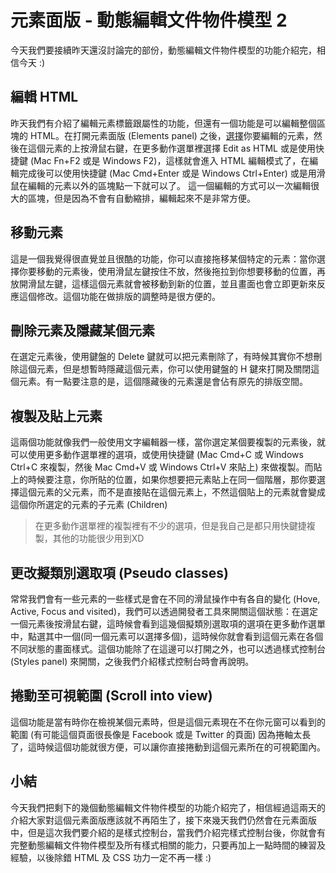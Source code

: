 # 元素面版 - 動態編輯文件物件模型 2
今天我們要接續昨天還沒討論完的部份，動態編輯文件物件模型的功能介紹完，相信今天 :)

## 編輯 HTML
昨天我們有介紹了編輯元素標籤跟屬性的功能，但還有一個功能是可以編輯整個區塊的 HTML。在打開元素面版 (Elements panel) 之後，[選擇](https://github.com/konekoya/talks/blob/master/intro-to-chrome-devtools-triathlon/day-7.md#%E5%B0%8B%E6%89%BE%E5%85%83%E7%B4%A0)你要編輯的元素，然後在這個元素的上按滑鼠右鍵，在更多動作選單裡選擇 Edit as HTML 或是使用快捷鍵 (Mac Fn+F2 或是 Windows F2)，這樣就會進入 HTML 編輯模式了，在編輯完成後可以使用快捷鍵 (Mac Cmd+Enter 或是 Windows Ctrl+Enter) 或是用滑鼠在編輯的元素以外的區塊點一下就可以了。
這一個編輯的方式可以一次編輯很大的區塊，但是因為不會有自動縮排，編輯起來不是非常方便。

## 移動元素
這是一個我覺得很直覺並且很酷的功能，你可以直接拖移某個特定的元素：當你選擇你要移動的元素後，使用滑鼠左鍵按住不放，然後拖拉到你想要移動的位置，再放開滑鼠左鍵，這樣這個元素就會被移動到新的位置，並且畫面也會立即更新來反應這個修改。這個功能在做排版的調整時是很方便的。

## 刪除元素及隱藏某個元素
在選定元素後，使用鍵盤的 Delete 鍵就可以把元素刪除了，有時候其實你不想刪除這個元素，但是想暫時隱藏這個元素，你可以使用鍵盤的 H 鍵來打開及關閉這個元素。有一點要注意的是，這個隱藏後的元素還是會佔有原先的排版空間。

## 複製及貼上元素
這兩個功能就像我們一般使用文字編輯器一樣，當你選定某個要複製的元素後，就可以使用更多動作選單裡的選項，或使用快捷鍵 (Mac Cmd+C 或 Windows Ctrl+C 來複製，然後 Mac Cmd+V 或 Windows Ctrl+V 來貼上) 來做複製。而貼上的時候要注意，你所貼的位置，如果你想要把元素貼上在同一個階層，那你要選擇這個元素的父元素，而不是直接貼在這個元素上，不然這個貼上的元素就會變成這個你所選定的元素的子元素 (Children)

> 在更多動作選單裡的複製裡有不少的選項，但是我自己是都只用快鍵捷複製，其他的功能很少用到XD

## 更改擬類別選取項 (Pseudo classes)
常常我們會有一些元素的一些樣式是會在不同的滑鼠操作中有各自的變化 (Hove, Active, Focus and visited)，我們可以透過開發者工具來開關這個狀態：在選定一個元素後按滑鼠右鍵，這時候會看到這幾個擬類別選取項的選項在更多動作選單中，點選其中一個(同一個元素可以選擇多個)，這時候你就會看到這個元素在各個不同狀態的畫面樣式。這個功能除了在這邊可以打開之外，也可以透過樣式控制台 (Styles panel) 來開關，之後我們介紹樣式控制台時會再說明。

## 捲動至可視範圍 (Scroll into view)
這個功能是當有時你在檢視某個元素時，但是這個元素現在不在你元窗可以看到的範圍 (有可能這個頁面很長像是 Facebook 或是 Twitter 的頁面) 因為捲軸太長了，這時候這個功能就很方便，可以讓你直接捲動到這個元素所在的可視範圍內。

## 小結
今天我們把剩下的幾個動態編輯文件物件模型的功能介紹完了，相信經過這兩天的介紹大家對這個元素面版應該就不再陌生了，接下來幾天我們仍然會在元素面版中，但是這次我們要介紹的是樣式控制台，當我們介紹完樣式控制台後，你就會有完整動態編輯文件物件模型及所有樣式相關的能力，只要再加上一點時間的練習及經驗，以後除錯 HTML 及 CSS 功力一定不再一樣 :)

